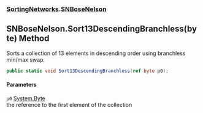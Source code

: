 ### [SortingNetworks](./SortingNetworks.md 'SortingNetworks').[SNBoseNelson](./SortingNetworks-SNBoseNelson.md 'SortingNetworks.SNBoseNelson')
## SNBoseNelson.Sort13DescendingBranchless(byte) Method
Sorts a collection of 13 elements in descending order using branchless min/max swap.  
```csharp
public static void Sort13DescendingBranchless(ref byte p0);
```
#### Parameters
<a name='SortingNetworks-SNBoseNelson-Sort13DescendingBranchless(byte)-p0'></a>
`p0` [System.Byte](https://docs.microsoft.com/en-us/dotnet/api/System.Byte 'System.Byte')  
the reference to the first element of the collection  
  
